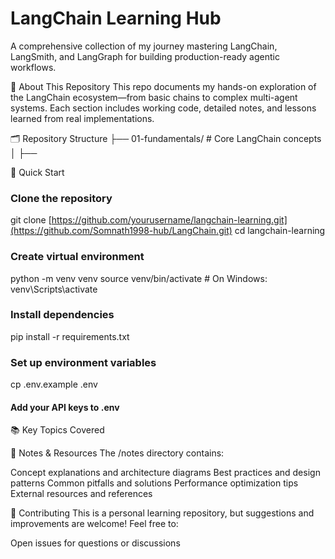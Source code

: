 # LangChain Learning Hub
A comprehensive collection of my journey mastering LangChain, LangSmith, and LangGraph for building production-ready agentic workflows.

📖 About This Repository
This repo documents my hands-on exploration of the LangChain ecosystem—from basic chains to complex multi-agent systems. Each section includes working code, detailed notes, and lessons learned from real implementations.

🗂️ Repository Structure
├── 01-fundamentals/          # Core LangChain concepts
│   ├── 

🚀 Quick Start
### Clone the repository
git clone [https://github.com/yourusername/langchain-learning.git](https://github.com/Somnath1998-hub/LangChain.git)
cd langchain-learning

### Create virtual environment
python -m venv venv
source venv/bin/activate  # On Windows: venv\Scripts\activate

### Install dependencies
pip install -r requirements.txt

### Set up environment variables
cp .env.example .env
#### Add your API keys to .env

📚 Key Topics Covered


📝 Notes & Resources
The /notes directory contains:

Concept explanations and architecture diagrams
Best practices and design patterns
Common pitfalls and solutions
Performance optimization tips
External resources and references

🤝 Contributing
This is a personal learning repository, but suggestions and improvements are welcome! Feel free to:

Open issues for questions or discussions

